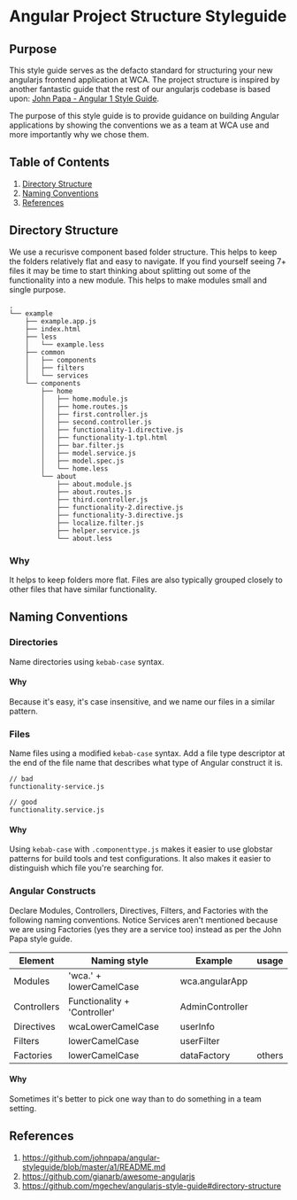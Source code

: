 # Angular Project Structure Styleguide

## Purpose

This style guide serves as the defacto standard for structuring your new angularjs frontend application at WCA. The project structure is inspired by another fantastic guide that the rest of our angularjs codebase is based upon: [John Papa - Angular 1 Style Guide](https://github.com/johnpapa/angular-styleguide/blob/master/a1/README.md).

The purpose of this style guide is to provide guidance on building Angular applications by showing the conventions we as a team at WCA use and more importantly why we chose them.

## Table of Contents

1. [Directory Structure](#directory-structure)
1. [Naming Conventions](#naming-conventions)
1. [References](#references)

## Directory Structure

We use a recurisve component based folder structure. This helps to keep the folders relatively flat and easy to navigate.  If you find yourself seeing 7+ files it may be time to start thinking about splitting out some of the functionality into a new module.  This helps to make modules small and single purpose. 

```
.
└── example
    ├── example.app.js
    ├── index.html
    ├── less
    │   └── example.less
    ├── common
    │   ├── components
    │   ├── filters
    │   └── services
    └── components
        ├── home
        │   ├── home.module.js
        │   ├── home.routes.js
        │   ├── first.controller.js
        │   ├── second.controller.js
        │   ├── functionality-1.directive.js
        │   ├── functionality-1.tpl.html
        │   ├── bar.filter.js
        │   ├── model.service.js
        │   ├── model.spec.js
        │   └── home.less
        └── about
            ├── about.module.js
            ├── about.routes.js
            ├── third.controller.js
            ├── functionality-2.directive.js
            ├── functionality-3.directive.js
            ├── localize.filter.js
            ├── helper.service.js
            └── about.less
```

### Why

It helps to keep folders more flat. Files are also typically grouped closely to other files that have similar functionality.

## Naming Conventions

### Directories 

Name directories using `kebab-case` syntax.

#### Why

Because it's easy, it's case insensitive, and we name our files in a similar pattern.

### Files

Name files using a modified `kebab-case` syntax. Add a file type descriptor at the end of the file name that describes what type of Angular construct it is.

```
// bad
functionality-service.js

// good
functionality.service.js
```

#### Why

Using `kebab-case` with `.componenttype.js` makes it easier to use globstar patterns for build tools and test configurations. It also makes it easier to distinguish which file you're searching for.

### Angular Constructs

Declare Modules, Controllers, Directives, Filters, and Factories with the following naming conventions. Notice Services aren't mentioned because we are using Factories (yes they are a service too) instead as per the John Papa style guide.

Element | Naming style | Example | usage
----|------|----|--------
Modules | 'wca.' + lowerCamelCase  | wca.angularApp |
Controllers | Functionality + 'Controller'  | AdminController|
Directives | wcaLowerCamelCase  | userInfo |
Filters | lowerCamelCase | userFilter |
Factories | lowerCamelCase | dataFactory | others

#### Why

Sometimes it's better to pick one way than to do something in a team setting.

## References

1. https://github.com/johnpapa/angular-styleguide/blob/master/a1/README.md
1. https://github.com/gianarb/awesome-angularjs
1. https://github.com/mgechev/angularjs-style-guide#directory-structure
